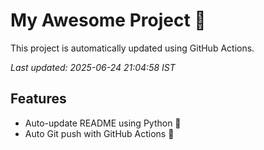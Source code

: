 # My Awesome Project 🚀

This project is automatically updated using GitHub Actions.

_Last updated: 2025-06-24 21:04:58 IST_

## Features
- Auto-update README using Python 🐍
- Auto Git push with GitHub Actions 🤖

